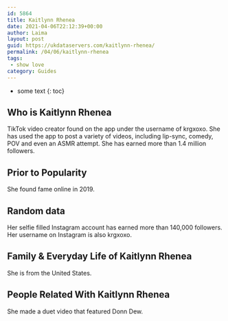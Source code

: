 ```yaml
---
id: 5864
title: Kaitlynn Rhenea
date: 2021-04-06T22:12:39+00:00
author: Laima
layout: post
guid: https://ukdataservers.com/kaitlynn-rhenea/
permalink: /04/06/kaitlynn-rhenea
tags:
 - show love
category: Guides
---
```


* some text
{: toc}


## Who is Kaitlynn Rhenea
                  
                  
                  
TikTok video creator found on the app under the username of krgxoxo. She has used the app to post a variety of videos, including lip-sync, comedy, POV and even an ASMR attempt. She has earned more than 1.4 million followers.
                  
              
            
              
            
                
                
                
## Prior to Popularity
                  
                  
                  
She found fame online in 2019.
                  
              
            
              
            
                
                
                
## Random data
                  
                  
                  
Her selfie filled Instagram account has earned more than 140,000 followers. Her username on Instagram is also krgxoxo.
                  
              
            
              
            
                
                
                
## Family & Everyday Life of Kaitlynn Rhenea
                  
                  
                  
She is from the United States.
                  
              
            
              
            
                
                
                
## People Related With Kaitlynn Rhenea
                  
                  
                  
She made a duet video that featured Donn Dew.
                  
              
            
              
            
                
              
            
              
              
            
            
              
            
          
          
          